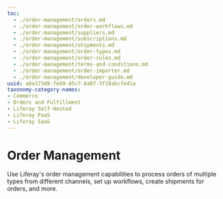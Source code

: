 ```yaml
---
toc:
  - ./order-management/orders.md
  - ./order-management/order-workflows.md
  - ./order-management/suppliers.md
  - ./order-management/subscriptions.md
  - ./order-management/shipments.md
  - ./order-management/order-types.md
  - ./order-management/order-rules.md
  - ./order-management/terms-and-conditions.md
  - ./order-management/order-importer.md
  - ./order-management/developer-guide.md
uuid: a6a173d9-fe69-45c7-8a07-3f28abcfe41a
taxonomy-category-names:
- Commerce
- Orders and Fulfillment
- Liferay Self-Hosted
- Liferay PaaS
- Liferay SaaS
---
```


# Order Management

Use Liferay's order management capabilities to process orders of multiple types from different channels, set up workflows, create shipments for orders, and more.